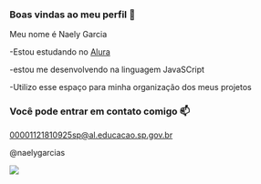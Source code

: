 ### Boas vindas ao meu perfil 💙

Meu nome é Naely Garcia

-Estou estudando no  [Alura](https://www.alura.com.br)

-estou me desenvolvendo na linguagem JavaSCript

-Utilizo esse espaço para minha organização dos meus projetos

### Você pode entrar em contato comigo 📫
00001121810925sp@al.educacao.sp.gov.br

@naelygarcias



![](https://media1.tenor.com/m/1oySUTQ180kAAAAC/adriana-lima-victorias-secret.gif)
